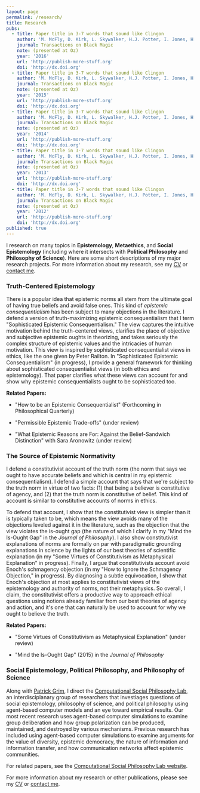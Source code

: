 ```yaml
---
layout: page
permalink: /research/
title: Research
pubs:
  - title: Paper title in 3-7 words that sound like Clingon
    author: 'M. McFly, D. Kirk, L. Skywalker, H.J. Potter, I. Jones, H. Houdini'
    journal: Transactions on Black Magic
    note: (presented at Oz)
    year: '2016'
    url: 'http://publish-more-stuff.org'
    doi: 'http://dx.doi.org'
  - title: Paper title in 3-7 words that sound like Clingon
    author: 'M. McFly, D. Kirk, L. Skywalker, H.J. Potter, I. Jones, H. Houdini'
    journal: Transactions on Black Magic
    note: (presented at Oz)
    year: '2015'
    url: 'http://publish-more-stuff.org'
    doi: 'http://dx.doi.org'
  - title: Paper title in 3-7 words that sound like Clingon
    author: 'M. McFly, D. Kirk, L. Skywalker, H.J. Potter, I. Jones, H. Houdini'
    journal: Transactions on Black Magic
    note: (presented at Oz)
    year: '2014'
    url: 'http://publish-more-stuff.org'
    doi: 'http://dx.doi.org'
  - title: Paper title in 3-7 words that sound like Clingon
    author: 'M. McFly, D. Kirk, L. Skywalker, H.J. Potter, I. Jones, H. Houdini'
    journal: Transactions on Black Magic
    note: (presented at Oz)
    year: '2013'
    url: 'http://publish-more-stuff.org'
    doi: 'http://dx.doi.org'
  - title: Paper title in 3-7 words that sound like Clingon
    author: 'M. McFly, D. Kirk, L. Skywalker, H.J. Potter, I. Jones, H. Houdini'
    journal: Transactions on Black Magic
    note: (presented at Oz)
    year: '2012'
    url: 'http://publish-more-stuff.org'
    doi: 'http://dx.doi.org'
published: true
---
```

I research on many topics in **Epistemology**, **Metaethics**, and **Social Epistemology** (including where it intersects with **Political Philosophy** and **Philosophy of Science**). Here are some short descriptions of my major research projects.  For more information about my research, see my [CV](http://www.danieljsinger.com/cv/) or [contact me](http://www.danieljsinger.com/#contact).

### Truth-Centered Epistemology
There is a popular idea that epistemic norms all stem from the ultimate goal of having true beliefs and avoid false ones.  This kind of _epistemic consequentialism_ has been subject to many objections in the literature.  I defend a version of truth-maximizing epistemic consequentialism that I term "Sophisticated Epistemic Consequentialism." The view captures the intuitive motivation behind the truth-centered views, clarifies the place of objective and subjective epistemic oughts in theorizing, and takes seriously the complex structure of epistemic values and the intricacies of human motivation.  This view is inspired by sophisticated consequentialist views in ethics, like the one given by Peter Railton.  In "Sophisticated Epistemic Consequentialism" (in progress), I provide a general framework for thinking about  sophisticated consequentialist views (in both ethics and epistemology).  That paper clarifies what these views can account for and show why epistemic consequentialists ought to be sophisticated too. 

**Related Papers:**

- "How to be an Epistemic Consequentialist" (Forthcoming in Philosophical Quarterly)

- "Permissible Epistemic Trade-offs" (under review)

- "What Epistemic Reasons are For: Against the Belief-Sandwich Distinction" with Sara Aronowitz (under review)


### The Source of Epistemic Normativity
I defend a constitutivist account of the truth norm (the norm that says we ought to have accurate beliefs and which is central in my epistemic consequentialism).  I defend a simple account that says that we're subject to the truth norm in virtue of two facts: (1) that being a believer is constitutive of agency, and (2) that the truth norm is constitutive of belief.  This kind of account is similar to constitutive accounts of norms in ethics.

To defend that account, I show that the constitutivist view is simpler than it is typically taken to be, which means the view avoids many of the objections leveled against it in the literature, such as the objection that the view violates the is-ought gap (the nature of which I clarify in my "Mind the Is-Ought Gap" in the _Journal of Philosophy_).  I also show constitutivist explanations of norms are formally on par with paradigmatic grounding explanations in science by the lights of our best theories of scientific explanation (in my "Some Virtues of Constitutivism as Metaphysical Explanation" in progress).  Finally, I argue that constitutivists account avoid Enoch's schmagency objection (in my "How to Ignore the Schmagency Objection," in progress).  By diagnosing a subtle equivocation, I show that Enoch's objection at most applies to constitutivist views of the epistemology and authority of norms, not their metaphysics.  So overall, I claim, the constitutivist offers a productive way to approach ethical questions using notions already familiar from our best theories of agency and action, and it's one that can naturally be used to account for why we ought to believe the truth.

**Related Papers:**

- "Some Virtues of Constitutivism as Metaphysical Explanation" (under review)

- "Mind the Is-Ought Gap" (2015) in the _Journal of Philosophy_


### Social Epistemology, Political Philosophy, and Philosophy of Science
Along with [Patrick Grim](http://www.pgrim.org/), I direct the [Computational Social Philosophy Lab](http://www.danieljsinger.com/CSPL/), an interdisciplanary group of researchers that investiages questions of social epistemology, philosophy of science, and political philosophy using agent-based computer models and an eye toward empirical results.  Our most recent research uses agent-based computer simulations to examine group deliberation and how group polarization can be produced, maintained, and destroyed by various mechanisms.  Previous research has included using agent-based computer simulations to examine arguments for the value of diversity, epistemic democracy, the nature of information and information transfer, and how communication networks affect epistemic communities.  

For related papers, see the [Computational Social Philosophy Lab website](http://www.danieljsinger.com/CSPL/).



For more information about my research or other publications, please see my [CV](http://www.danieljsinger.com/cv/) or [contact me](http://www.danieljsinger.com/#contact).
